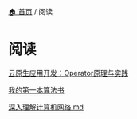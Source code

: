[🏠 首页](../_index.md) / 阅读

# 阅读

[云原生应用开发：Operator原理与实践](云原生应用开发：Operator原理与实践.md)

[我的第一本算法书](我的第一本算法书.md)

[深入理解计算机网络.md](深入理解计算机网络.md)
